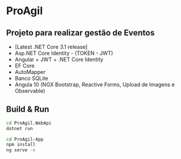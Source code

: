 # ProAgil

## Projeto para realizar gestão de Eventos

- [Latest .NET Core 3.1 release]
- Asp.NET Core Identity - (TOKEN - JWT)
- Angular + JWT + .NET Core Identity
- EF Core
- AutoMapper
- Banco SQLite
- Angula 10 (NGX Bootstrap, Reactive Forms, Upload de Imagens e Observable)

## Build & Run

```sh
cd ProAgil.WebApi
dotnet run

cd ProAgil-App
npm install
ng serve -o
```
